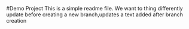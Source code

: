 #Demo Project
This is a simple readme file.
We want to thing differently
update before creating a new branch,updates
a text added after branch creation
